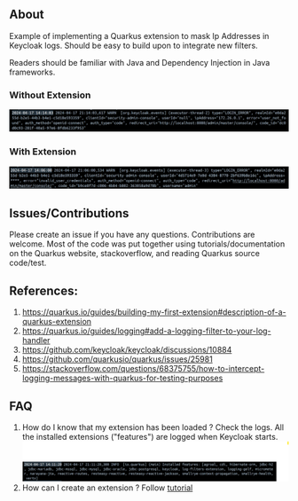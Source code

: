 ## About
Example of implementing a Quarkus extension to mask Ip Addresses in Keycloak logs.
Should be easy to build upon to integrate new filters.

Readers should be familiar with Java and Dependency Injection in Java frameworks.

### Without Extension
![Picture of a log without Ip Address Masking](./images/IpAddressNotMasked.png)

### With Extension
![Picture of a log without Ip Address Masking](./images/IpAddressMasked.png)

## Issues/Contributions
Please create an issue if you have any questions. Contributions are welcome. Most of the code
was put together using tutorials/documentation on the Quarkus website, stackoverflow, and 
reading Quarkus source code/test.

## References:
1. https://quarkus.io/guides/building-my-first-extension#description-of-a-quarkus-extension
2. https://quarkus.io/guides/logging#add-a-logging-filter-to-your-log-handler
3. https://github.com/keycloak/keycloak/discussions/10884
4. https://github.com/quarkusio/quarkus/issues/25981
5. https://stackoverflow.com/questions/68375755/how-to-intercept-logging-messages-with-quarkus-for-testing-purposes

## FAQ
1. How do I know that my extension has been loaded ?
Check the logs. All the installed extensions ("features") are logged when Keycloak starts.
![Picture of Installed Features](./images/InstalledFeatures.png)
2. How can I create an extension ?
Follow [tutorial](https://quarkus.io/guides/building-my-first-extension#description-of-a-quarkus-extension)